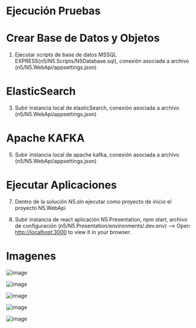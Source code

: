 # Ejecución Pruebas

# Crear Base de Datos y Objetos

1. Ejecutar scripts de base de datos MSSQL EXPRESS(n5/N5.Scripts/N5Database.sql), conexión asociada a archivo (n5/N5.WebApi/appsettings.json)

# ElasticSearch
		
3. Subir instancia local de elasticSearch, conexión asociada a archivo (n5/N5.WebApi/appsettings.json)

# Apache KAFKA

5. Subir instancia local de apache kafka, conexión asociada a archivo (n5/N5.WebApi/appsettings.json)

# Ejecutar Aplicaciones

7. Dentro de la solución N5.sln ejecutar como proyecto de inicio el proyecto N5.WebApi

8. Subir instancia de react aplicación N5.Presentation, npm start, archivo de configuración (n5/N5.Presentation/environments/.dev.env) --> Open [http://localhost:3000](http://localhost:3000) to view it in your browser.

# Imagenes

![image](https://github.com/amiguelsanchezv/n5/assets/104021993/5e9e5ff5-a2e6-4771-826e-bd6945c97268)

![image](https://github.com/amiguelsanchezv/n5/assets/104021993/f1d28e86-a089-46e6-a558-807b297bfcb5)

![image](https://github.com/amiguelsanchezv/n5/assets/104021993/21b75738-89a1-4525-91c1-d5aeb94f3fbb)

![image](https://github.com/amiguelsanchezv/n5/assets/104021993/8c32b99e-ab46-4e97-ab99-1e71b1ceee5d)

![image](https://github.com/amiguelsanchezv/n5/assets/104021993/426b09fb-a259-4c82-9942-50ab240f2f65)
